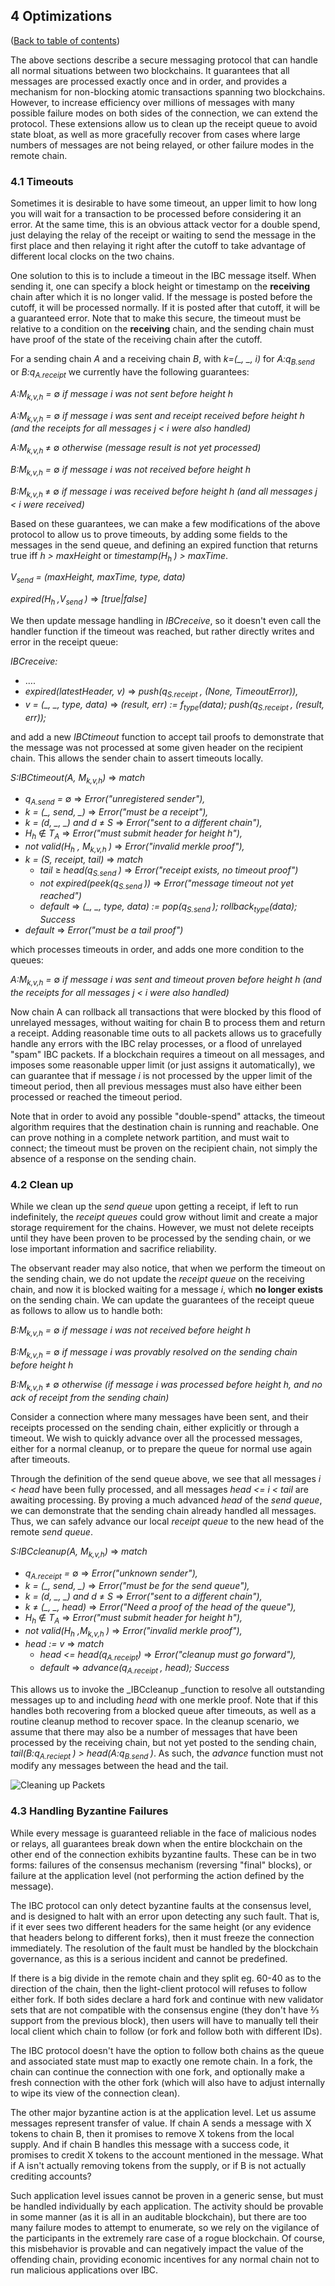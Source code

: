 ## 4 Optimizations

([Back to table of contents](README.md#contents))

The above sections describe a secure messaging protocol that can handle all normal situations between two blockchains. It guarantees that all messages are processed exactly once and in order, and provides a mechanism for non-blocking atomic transactions spanning two blockchains. However, to increase efficiency over millions of messages with many possible failure modes on both sides of the connection, we can extend the protocol. These extensions allow us to clean up the receipt queue to avoid state bloat, as well as more gracefully recover from cases where large numbers of messages are not being relayed, or other failure modes in the remote chain.

### 4.1   Timeouts

Sometimes it is desirable to have some timeout, an upper limit to how long you will wait for a transaction to be processed before considering it an error. At the same time, this is an obvious attack vector for a double spend, just delaying the relay of the receipt or waiting to send the message in the first place and then relaying it right after the cutoff to take advantage of different local clocks on the two chains.

One solution to this is to include a timeout in the IBC message itself.  When sending it, one can specify a block height or timestamp on the **receiving** chain after which it is no longer valid. If the message is posted before the cutoff, it will be processed normally. If it is posted after that cutoff, it will be a guaranteed error. Note that to make this secure, the timeout must be relative to a condition on the **receiving** chain, and the sending chain must have proof of the state of the receiving chain after the cutoff.

For a sending chain _A_ and a receiving chain _B_, with _k=(\_, \_, i)_ for _A:q<sub>B.send</sub>_ or _B:q<sub>A.receipt</sub>_ we currently have the following guarantees:

_A:M<sub>k,v,h</sub> =_ &#8709; _if message i was not sent before height h_

_A:M<sub>k,v,h</sub> =_ &#8709; _if message i was sent and receipt received before height h (and the receipts for all messages j < i were also handled)_

_A:M<sub>k,v,h </sub>_ &#8800; &#8709; _otherwise (message result is not yet processed)_

_B:M<sub>k,v,h</sub> =_ &#8709; _if message i was not received before height h_

_B:M<sub>k,v,h </sub>_ &#8800; &#8709; _if message i was received before height h (and all messages j < i were received)_

Based on these guarantees, we can make a few modifications of the above protocol to allow us to prove timeouts, by adding some fields to the messages in the send queue, and defining an expired function that returns true iff _h > maxHeight_ or _timestamp(H<sub>h </sub>) > maxTime_.

_V<sub>send</sub> = (maxHeight, maxTime, type, data)_

_expired(H<sub>h </sub>,V<sub>send </sub>)_ &#8658; _[true|false]_

We then update message handling in _IBCreceive_, so it doesn't even call the handler function if the timeout was reached, but rather directly writes and error in the receipt queue:

_IBCreceive:_
  * ….
  * _expired(latestHeader, v)_ &#8658; _push(q<sub>S.receipt </sub>, (None, TimeoutError)),_
  * _v = (\_, \_, type, data)_ &#8658; _(result, err) := f<sub>type</sub>(data); push(q<sub>S.receipt </sub>, (result, err));_

and add a new _IBCtimeout_ function to accept tail proofs to demonstrate that the message was not processed at some given header on the recipient chain. This allows the sender chain to assert timeouts locally.


_S:IBCtimeout(A, M<sub>k,v,h</sub>)_ &#8658; _match_
  * _q<sub>A.send</sub> =_ &#8709; &#8658; _Error("unregistered sender"),_
  * _k = (\_, send, \_)_ &#8658; _Error("must be a receipt"),_
  * _k = (d, \_, \_) and d_ &#8800; _S_ &#8658; _Error("sent to a different chain"),_
  * _H<sub>h</sub>_ &#8713; _T<sub>A</sub>_ &#8658; _Error("must submit header for height h"),_
  * _not valid(H<sub>h</sub> , M<sub>k,v,h </sub>)_ &#8658; _Error("invalid merkle proof"),_
  * _k = (S, receipt, tail)_ &#8658; _match_
    * _tail_ &#8805; _head(q<sub>S.send </sub>)_ &#8658; _Error("receipt exists, no timeout proof")_
    * _not expired(peek(q<sub>S.send </sub>))_ &#8658; _Error("message timeout not yet reached")_
    * _default_ &#8658; _(\_, \_, type, data) := pop(q<sub>S.send </sub>); rollback<sub>type</sub>(data); Success_
  * _default_ &#8658; _Error("must be a tail proof")_

which processes timeouts in order, and adds one more condition to the queues:

_A:M<sub>k,v,h</sub> =_ &#8709; _if message i was sent and timeout proven before height h (and the receipts for all messages j < i were also handled)_

Now chain A can rollback all transactions that were blocked by this flood of unrelayed messages, without waiting for chain B to process them and return a receipt. Adding reasonable time outs to all packets allows us to gracefully handle any errors with the IBC relay processes, or a flood of unrelayed "spam" IBC packets. If a blockchain requires a timeout on all messages, and imposes some reasonable upper limit (or just assigns it automatically), we can guarantee that if message _i_ is not processed by the upper limit of the timeout period, then all previous messages must also have either been processed or reached the timeout period.

Note that in order to avoid any possible "double-spend" attacks, the timeout algorithm requires that the destination chain is running and reachable. One can prove nothing in a complete network partition, and must wait to connect; the timeout must be proven on the recipient chain, not simply the absence of a response on the sending chain.

### 4.2   Clean up

While we clean up the _send queue_ upon getting a receipt, if left to run indefinitely, the _receipt queues_ could grow without limit and create a major storage requirement for the chains.  However, we must not delete receipts until they have been proven to be processed by the sending chain, or we lose important information and sacrifice reliability.

The observant reader may also notice, that when we perform the timeout on the sending chain, we do not update the _receipt queue_ on the receiving chain, and now it is blocked waiting for a message _i_, which **no longer exists** on the sending chain. We can update the guarantees of the receipt queue as follows to allow us to handle both:

_B:M<sub>k,v,h</sub> =_ &#8709; _if message i was not received before height h_

_B:M<sub>k,v,h</sub> =_ &#8709; _if message i was provably resolved on the sending chain before height h_

_B:M<sub>k,v,h </sub>_ &#8800; &#8709; _otherwise (if message i was processed before height h, and no ack of receipt from the sending chain)_

Consider a connection where many messages have been sent, and their receipts processed on the sending chain, either explicitly or through a timeout. We wish to quickly advance over all the processed messages, either for a normal cleanup, or to prepare the queue for normal use again after timeouts.

Through the definition of the send queue above, we see that all messages _i < head_ have been fully processed, and all messages _head <= i < tail_ are awaiting processing. By proving a much advanced _head_ of the _send queue_, we can demonstrate that the sending chain already handled all messages. Thus, we can safely advance our local _receipt queue_ to the new head of the remote _send queue_.

_S:IBCcleanup(A, M<sub>k,v,h</sub>)_ &#8658; _match_
  * _q<sub>A.receipt</sub> =_ &#8709; &#8658; _Error("unknown sender"),_
  * _k = (\_, send, \_)_ &#8658; _Error("must be for the send queue"),_
  * _k = (d, \_, \_) and d_ &#8800; _S_ &#8658; _Error("sent to a different chain"),_
  * _k_ &#8800; _(\_, \_, head)_ &#8658; _Error("Need a proof of the head of the queue"),_
  * _H<sub>h</sub>_ &#8713; _T<sub>A</sub>_ &#8658; _Error("must submit header for height h"),_
  * _not valid(H<sub>h</sub> ,M<sub>k,v,h </sub>)_ &#8658; _Error("invalid merkle proof"),_
  * _head := v_ &#8658; _match_
    * _head <= head(q<sub>A.receipt</sub>)_ &#8658; _Error("cleanup must go forward"),_
    * _default_ &#8658; _advance(q<sub>A.receipt  </sub>, head); Success_

This allows us to invoke the _IBCcleanup _function to resolve all outstanding messages up to and including _head_ with one merkle proof. Note that if this handles both recovering from a blocked queue after timeouts, as well as a routine cleanup method to recover space. In the cleanup scenario, we assume that there may also be a number of messages that have been processed by the receiving chain, but not yet posted to the sending chain, _tail(B:q<sub>A.reciept </sub>) > head(A:q<sub>B.send </sub>)_. As such, the _advance_ function must not modify any messages between the head and the tail.

![Cleaning up Packets](images/CleanUp.png)


### 4.3   Handling Byzantine Failures

While every message is guaranteed reliable in the face of malicious nodes or relays, all guarantees break down when the entire blockchain on the other end of the connection exhibits byzantine faults. These can be in two forms: failures of the consensus mechanism (reversing "final" blocks), or failure at the application level (not performing the action defined by the message).

The IBC protocol can only detect byzantine faults at the consensus level, and is designed to halt with an error upon detecting any such fault. That is, if it ever sees two different headers for the same height (or any evidence that headers belong to different forks), then it must freeze the connection immediately. The resolution of the fault must be handled by the blockchain governance, as this is a serious incident and cannot be predefined.

If there is a big divide in the remote chain and they split eg. 60-40 as to the direction of the chain, then the light-client protocol will refuses to follow either fork. If both sides declare a hard fork and continue with new validator sets that are not compatible with the consensus engine (they don't have ⅔ support from the previous block), then users will have to manually tell their local client which chain to follow (or fork and follow both with different IDs).

The IBC protocol doesn't have the option to follow both chains as the queue and associated state must map to exactly one remote chain. In a fork, the chain can continue the connection with one fork, and optionally make a fresh connection with the other fork (which will also have to adjust internally to wipe its view of the connection clean).

The other major byzantine action is at the application level. Let us assume messages represent transfer of value. If chain A sends a message with X tokens to chain B, then it promises to remove X tokens from the local supply. And if chain B handles this message with a success code, it promises to credit X tokens to the account mentioned in the message. What if A isn't actually removing tokens from the supply, or if B is not actually crediting accounts?

Such application level issues cannot be proven in a generic sense, but must be handled individually by each application. The activity should be provable in some manner (as it is all in an auditable blockchain), but there are too many failure modes to attempt to enumerate, so we rely on the vigilance of the participants in the extremely rare case of a rogue blockchain. Of course, this misbehavior is provable and can negatively impact the value of the offending chain, providing economic incentives for any normal chain not to run malicious applications over IBC.
